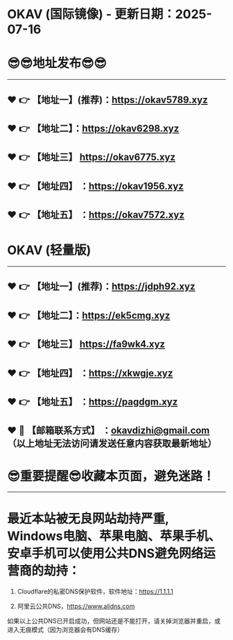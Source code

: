 # OKAV (国际镜像) - 更新日期：2025-07-16
:sunglasses::sunglasses:地址发布:sunglasses::sunglasses:
==
------
:heart: :point_right: 【地址一】(推荐)：https://okav5789.xyz
------
:heart: :point_right: 【地址二】：https://okav6298.xyz
------
:heart: :point_right: 【地址三】 https://okav6775.xyz
-----
:heart: :point_right: 【地址四】 ：https://okav1956.xyz
------
:heart: :point_right: 【地址五】 ：https://okav7572.xyz
------
# OKAV (轻量版)
------
:heart: :point_right: 【地址一】(推荐)：https://jdph92.xyz
------
:heart: :point_right: 【地址二】：https://ek5cmg.xyz
------
:heart: :point_right: 【地址三】 https://fa9wk4.xyz
-----
:heart: :point_right: 【地址四】 ：https://xkwgje.xyz
------
:heart: :point_right: 【地址五】 ：https://pagdgm.xyz
------------
:heart: :e-mail: 【邮箱联系方式】 ：okavdizhi@gmail.com （以上地址无法访问请发送任意内容获取最新地址）
------
:sunglasses:重要提醒:sunglasses:收藏本页面，避免迷路！
==
------
最近本站被无良网站劫持严重, Windows电脑、苹果电脑、苹果手机、安卓手机可以使用公共DNS避免网络运营商的劫持：
==

1. Cloudflare的私密DNS保护软件，软件地址：https://1.1.1.1

2. 阿里云公共DNS，https://www.alidns.com

如果以上公共DNS已开启成功，但网站还是不能打开，请关掉浏览器并重启，或进入无痕模式（因为浏览器会有DNS缓存）
